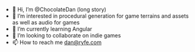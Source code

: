 - 👋 Hi, I’m @ChocolateDan (long story)
- 👀 I’m interested in procedural generation for game terrains and assets as well as audio for games
- 🌱 I’m currently learning Angular
- 💞️ I’m looking to collaborate on indie games
- 📫 How to reach me dan@ryfe.com
<!---
ChocolateDan/ChocolateDan is a ✨ special ✨ repository because its `README.md` (this file) appears on your GitHub profile.
You can click the Preview link to take a look at your changes.
--->
